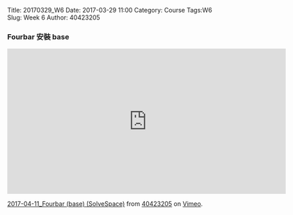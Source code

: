 Title: 20170329_W6
Date: 2017-03-29 11:00
Category: Course
Tags:W6
Slug: Week 6
Author: 40423205

<h3>Fourbar 安裝 base</h3>
<!-- PELICAN_END_SUMMARY -->

<iframe src="https://player.vimeo.com/video/212778286" width="640" height="333" frameborder="0" webkitallowfullscreen mozallowfullscreen allowfullscreen></iframe>
<p><a href="https://vimeo.com/212778286">2017-04-11_Fourbar (base) (SolveSpace)</a> from <a href="https://vimeo.com/user63868127">40423205</a> on <a href="https://vimeo.com">Vimeo</a>.</p>

